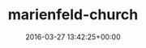 ---
title:		"marienfeld-church"
type:		"photos"
mediatype:		"upload"
description:		"TBC"
date:		"2016-03-27 13:42:25+00:00"
album:		"city"
filename:		"marienfeld-church.md"
series:		""
cl_public_id:		"city/marienfeld-church"
cl_version:		1497000338
format:		"tiff"
bytes:		2556628
width:		810
height:		1440
colours:
- "#7B7054"
- "#312A1D"
- "#D6DDD7"
- "#C9C9B7"
- "#CBC3AD"
- "#7F7F6A"
- "#3A3A30"
- "#241A12"
- "#807965"
- "#2F3732"
- "#E9F0F0"
- "#152321"
- "#B8A780"
- "#343728"
- "#162729"
- "#777357"
exposure_mode:		"Auto"
program:		"Aperture-priority AE"
aperture:		"2.8"
focal_length:		"24.0 mm"
iso:		"800"
shutter_speed:		"1/50"
metering:		"Spot"
flash:		"Off, Did not fire"
white_balance:		"Custom"
colour_temp:		"3900"
has_crop:		"false"
orientation:		"Horizontal (normal)"
camera_model:		"NIKON D800"
lens_info:		"24-70mm f/2.8"
artist:		"No artist info"
x_resolution:		"300"
y_resolution:		"300"
---